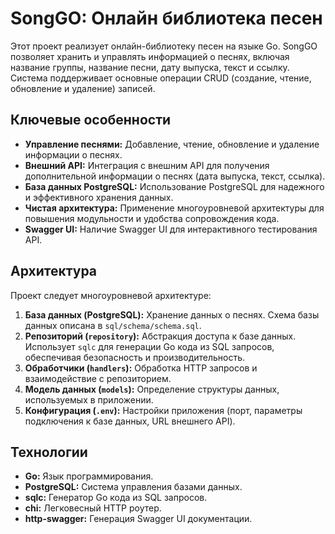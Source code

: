 # SongGO: Онлайн библиотека песен

Этот проект реализует онлайн-библиотеку песен на языке Go.  SongGO позволяет хранить и управлять информацией о песнях, включая название группы, название песни, дату выпуска, текст и ссылку.  Система поддерживает основные операции CRUD (создание, чтение, обновление и удаление) записей.

## Ключевые особенности

* **Управление песнями:** Добавление, чтение, обновление и удаление информации о песнях.
* **Внешний API:** Интеграция с внешним API для получения дополнительной информации о песнях (дата выпуска, текст, ссылка).
* **База данных PostgreSQL:**  Использование PostgreSQL для надежного и эффективного хранения данных.
* **Чистая архитектура:** Применение многоуровневой архитектуры для повышения модульности и удобства сопровождения кода.
* **Swagger UI:**  Наличие Swagger UI для интерактивного тестирования API.


## Архитектура

Проект следует многоуровневой архитектуре:

1. **База данных (PostgreSQL):** Хранение данных о песнях. Схема базы данных описана в `sql/schema/schema.sql`.
2. **Репозиторий (`repository`):** Абстракция доступа к базе данных.  Использует `sqlc` для генерации Go кода из SQL запросов, обеспечивая безопасность и производительность.
3. **Обработчики (`handlers`):** Обработка HTTP запросов и взаимодействие с репозиторием.
4. **Модель данных (`models`):** Определение структуры данных, используемых в приложении.
5. **Конфигурация (`.env`):**  Настройки приложения (порт, параметры подключения к базе данных, URL внешнего API).


## Технологии

* **Go:** Язык программирования.
* **PostgreSQL:** Система управления базами данных.
* **sqlc:** Генератор Go кода из SQL запросов.
* **chi:** Легковесный HTTP роутер.
* **http-swagger:** Генерация Swagger UI документации.